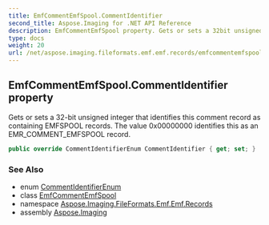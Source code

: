```yaml
---
title: EmfCommentEmfSpool.CommentIdentifier
second_title: Aspose.Imaging for .NET API Reference
description: EmfCommentEmfSpool property. Gets or sets a 32bit unsigned integer that identifies this comment record as containing EMFSPOOL records. The value 0x00000000 identifies this as an EMR_COMMENT_EMFSPOOL record
type: docs
weight: 20
url: /net/aspose.imaging.fileformats.emf.emf.records/emfcommentemfspool/commentidentifier/
---
```

## EmfCommentEmfSpool.CommentIdentifier property

Gets or sets a 32-bit unsigned integer that identifies this comment record as containing EMFSPOOL records. The value 0x00000000 identifies this as an EMR_COMMENT_EMFSPOOL record.

```csharp
public override CommentIdentifierEnum CommentIdentifier { get; set; }
```

### See Also

* enum [CommentIdentifierEnum](../../emfcommentrecordtype.commentidentifierenum/)
* class [EmfCommentEmfSpool](../)
* namespace [Aspose.Imaging.FileFormats.Emf.Emf.Records](../../emfcommentemfspool/)
* assembly [Aspose.Imaging](../../../)


